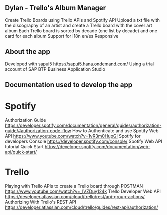 ## Dylan - Trello's Album Manager

Create Trello Boards using Trello APIs and Spotify API
Upload a txt file with the discography of an artist and create a Trello board with the cover art album
Each Trello board is sorted by decade (one list by decade) and one card for each album 
Support for i18n en/es
Responsive

## About the app

Developed with sapui5 https://sapui5.hana.ondemand.com/
Using a trial account of SAP BTP Business Application Studio

## Documentation used to develop the app

# Spotify

Authorization Guide https://developer.spotify.com/documentation/general/guides/authorization-guide/#authorization-code-flow
How to Authenticate and use Spotify Web API https://www.youtube.com/watch?v=1vR3m0HupGI
Spotify for developers Console https://developer.spotify.com/console/
Spotify Web API tutorial Quick Start https://developer.spotify.com/documentation/web-api/quick-start/

# Trello

Playing with Trello APIs to create a Trello board through POSTMAN https://www.youtube.com/watch?v=_lVZDuy124k
Trello Developer Web API https://developer.atlassian.com/cloud/trello/rest/api-group-actions/
Authorizing With Trello's REST API https://developer.atlassian.com/cloud/trello/guides/rest-api/authorization/

